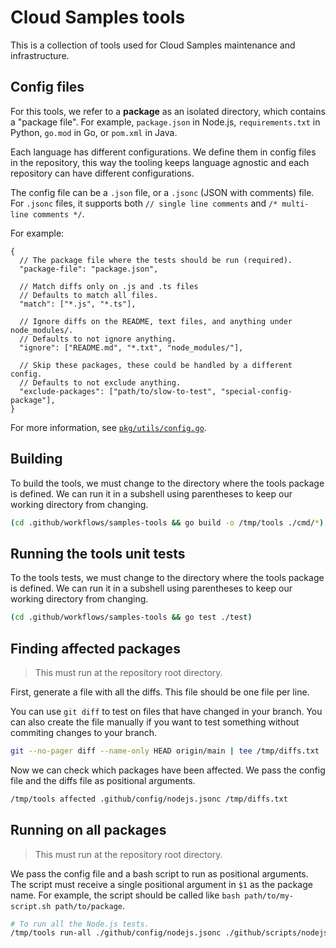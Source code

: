 # Cloud Samples tools

This is a collection of tools used for Cloud Samples maintenance and infrastructure.

## Config files

For this tools, we refer to a **package** as an isolated directory, which contains a "package file".
For example, `package.json` in Node.js, `requirements.txt` in Python, `go.mod` in Go, or `pom.xml` in Java.

Each language has different configurations.
We define them in config files in the repository, this way the tooling keeps language agnostic and each repository can have different configurations.

The config file can be a `.json` file, or a `.jsonc` (JSON with comments) file.
For `.jsonc` files, it supports both `// single line comments` and `/* multi-line comments */`.

For example:

```jsonc
{
  // The package file where the tests should be run (required).
  "package-file": "package.json",

  // Match diffs only on .js and .ts files
  // Defaults to match all files.
  "match": ["*.js", "*.ts"],

  // Ignore diffs on the README, text files, and anything under node_modules/.
  // Defaults to not ignore anything.
  "ignore": ["README.md", "*.txt", "node_modules/"],

  // Skip these packages, these could be handled by a different config.
  // Defaults to not exclude anything.
  "exclude-packages": ["path/to/slow-to-test", "special-config-package"],
}
```

For more information, see [`pkg/utils/config.go`](pkg/utils/config.go).

## Building

To build the tools, we must change to the directory where the tools package is defined.
We can run it in a subshell using parentheses to keep our working directory from changing.

```sh
(cd .github/workflows/samples-tools && go build -o /tmp/tools ./cmd/*)
```

## Running the tools unit tests

To the tools tests, we must change to the directory where the tools package is defined.
We can run it in a subshell using parentheses to keep our working directory from changing.

```sh
(cd .github/workflows/samples-tools && go test ./test)
```

## Finding affected packages

> This must run at the repository root directory.

First, generate a file with all the diffs.
This file should be one file per line.

You can use `git diff` to test on files that have changed in your branch.
You can also create the file manually if you want to test something without commiting changes to your branch.

```sh
git --no-pager diff --name-only HEAD origin/main | tee /tmp/diffs.txt
```

Now we can check which packages have been affected.
We pass the config file and the diffs file as positional arguments.

```sh
/tmp/tools affected .github/config/nodejs.jsonc /tmp/diffs.txt
```

## Running on all packages

> This must run at the repository root directory.

We pass the config file and a bash script to run as positional arguments.
The script must receive a single positional argument in `$1` as the package name.
For example, the script should be called like `bash path/to/my-script.sh path/to/package`.

```sh
# To run all the Node.js tests.
/tmp/tools run-all ./github/config/nodejs.jsonc ./github/scripts/nodejs-test.sh
```
